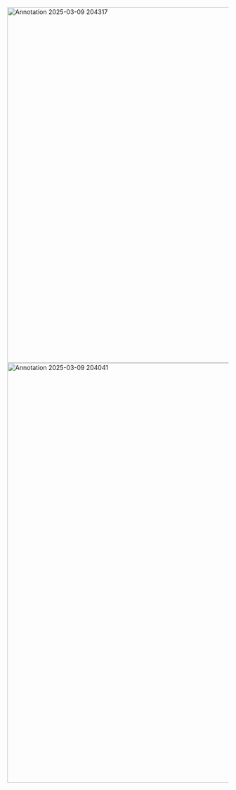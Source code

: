 <img width="809" alt="Annotation 2025-03-09 204317" src="https://github.com/user-attachments/assets/6ec57028-be00-4a82-a759-6a02ce4757ef" />
<img width="955" alt="Annotation 2025-03-09 204041" src="https://github.com/user-attachments/assets/95113a84-3677-4cd0-bf65-2c78d7404435" />
